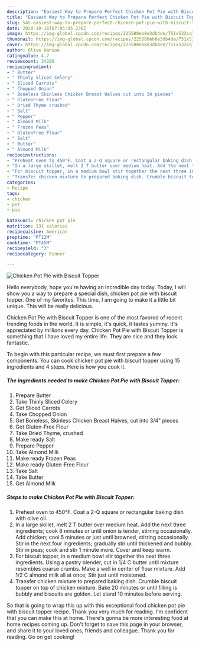 ```yaml
---
description: "Easiest Way to Prepare Perfect Chicken Pot Pie with Biscuit Topper"
title: "Easiest Way to Prepare Perfect Chicken Pot Pie with Biscuit Topper"
slug: 545-easiest-way-to-prepare-perfect-chicken-pot-pie-with-biscuit-topper
date: 2020-10-16T07:05:05.236Z
image: https://img-global.cpcdn.com/recipes/225580eb8e3db4de/751x532cq70/chicken-pot-pie-with-biscuit-topper-recipe-main-photo.jpg
thumbnail: https://img-global.cpcdn.com/recipes/225580eb8e3db4de/751x532cq70/chicken-pot-pie-with-biscuit-topper-recipe-main-photo.jpg
cover: https://img-global.cpcdn.com/recipes/225580eb8e3db4de/751x532cq70/chicken-pot-pie-with-biscuit-topper-recipe-main-photo.jpg
author: Olive Hanson
ratingvalue: 4.7
reviewcount: 34289
recipeingredient:
- " Butter"
- " Thinly Sliced Celery"
- " Sliced Carrots"
- " Chopped Onion"
- " Boneless Skinless Chicken Breast Halves cut into 34 pieces"
- " GlutenFree Flour"
- " Dried Thyme crushed"
- " Salt"
- " Pepper"
- " Almond Milk"
- " Frozen Peas"
- " GlutenFree Flour"
- " Salt"
- " Butter"
- " Almond Milk"
recipeinstructions:
- "Preheat oven to 450°F. Coat a 2-Q square or rectangular baking dish with olive oil."
- "In a large skillet, melt 2 T butter over medium heat. Add the next three ingredients; cook 8 minutes or until onion is tender, stirring occasionally. Add chicken; cool 5 minutes or just until browned, stirring occasionally. Stir in the next four ingredients; gradually stir until thickened and bubbly. Stir in peas; cook and stir 1 minute more. Cover and keep warm."
- "For biscuit topper, in a medium bowl stir together the next three ingredients. Using a pastry blender, cut in 1/4 C butter until mixture resembles coarse crumbs. Make a well in center of flour mixture. Add 1/2 C almond milk all at once; Stir just until moistened."
- "Transfer chicken mixture to prepared baking dish. Crumble biscuit topper on top of chicken mixture. Bake 20 minutes or until filling is bubbly and biscuits are golden. Let stand 10 minutes before serving."
categories:
- Recipe
tags:
- chicken
- pot
- pie

katakunci: chicken pot pie 
nutrition: 131 calories
recipecuisine: American
preptime: "PT12M"
cooktime: "PT45M"
recipeyield: "3"
recipecategory: Dinner

---
```



![Chicken Pot Pie with Biscuit Topper](https://img-global.cpcdn.com/recipes/225580eb8e3db4de/751x532cq70/chicken-pot-pie-with-biscuit-topper-recipe-main-photo.jpg)

Hello everybody, hope you're having an incredible day today. Today, I will show you a way to prepare a special dish, chicken pot pie with biscuit topper. One of my favorites. This time, I am going to make it a little bit unique. This will be really delicious.



Chicken Pot Pie with Biscuit Topper is one of the most favored of recent trending foods in the world. It is simple, it's quick, it tastes yummy. It's appreciated by millions every day. Chicken Pot Pie with Biscuit Topper is something that I have loved my entire life. They are nice and they look fantastic.


To begin with this particular recipe, we must first prepare a few components. You can cook chicken pot pie with biscuit topper using 15 ingredients and 4 steps. Here is how you cook it.

<!--inarticleads1-->

##### The ingredients needed to make Chicken Pot Pie with Biscuit Topper:

1. Prepare  Butter
1. Take  Thinly Sliced Celery
1. Get  Sliced Carrots
1. Take  Chopped Onion
1. Get  Boneless, Skinless Chicken Breast Halves, cut into 3/4&#34; pieces
1. Get  Gluten-Free Flour
1. Take  Dried Thyme, crushed
1. Make ready  Salt
1. Prepare  Pepper
1. Take  Almond Milk
1. Make ready  Frozen Peas
1. Make ready  Gluten-Free Flour
1. Take  Salt
1. Take  Butter
1. Get  Almond Milk




<!--inarticleads2-->

##### Steps to make Chicken Pot Pie with Biscuit Topper:

1. Preheat oven to 450°F. Coat a 2-Q square or rectangular baking dish with olive oil.
1. In a large skillet, melt 2 T butter over medium heat. Add the next three ingredients; cook 8 minutes or until onion is tender, stirring occasionally. Add chicken; cool 5 minutes or just until browned, stirring occasionally. Stir in the next four ingredients; gradually stir until thickened and bubbly. Stir in peas; cook and stir 1 minute more. Cover and keep warm.
1. For biscuit topper, in a medium bowl stir together the next three ingredients. Using a pastry blender, cut in 1/4 C butter until mixture resembles coarse crumbs. Make a well in center of flour mixture. Add 1/2 C almond milk all at once; Stir just until moistened.
1. Transfer chicken mixture to prepared baking dish. Crumble biscuit topper on top of chicken mixture. Bake 20 minutes or until filling is bubbly and biscuits are golden. Let stand 10 minutes before serving.




So that is going to wrap this up with this exceptional food chicken pot pie with biscuit topper recipe. Thank you very much for reading. I'm confident that you can make this at home. There's gonna be more interesting food at home recipes coming up. Don't forget to save this page in your browser, and share it to your loved ones, friends and colleague. Thank you for reading. Go on get cooking!
